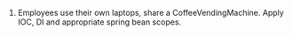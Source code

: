 1. Employees use their own laptops, share a CoffeeVendingMachine. Apply IOC, DI and appropriate spring bean scopes.
